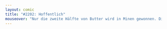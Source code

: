 ```yaml
---
layout: comic
title: "#2202: Hoffentlich"
mouseover: "Nur die zweite Hälfte von Butter wird in Minen gewonnen. Die erste erhält man aus anglifizierten Adversativkonjunktionen."
---
```

